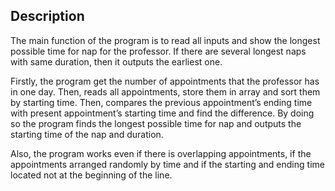 ## Description
The main function of the program is to read all inputs and show the longest possible time for nap for the professor. If there are several longest naps with same duration, then it outputs the earliest one.

Firstly, the program get the number of appointments that the professor has in one day. Then, reads all appointments, store them in array and sort them by starting time. Then, compares the previous appointment’s ending time with present appointment’s starting time and find the difference. By doing so the program finds the longest possible time for nap and outputs the starting time of the nap and duration.

Also, the program works even if there is overlapping appointments, if the appointments arranged randomly by time and if the starting and ending time located not at the beginning of the line.
